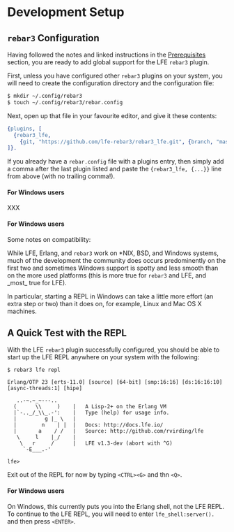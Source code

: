 # Development Setup

## `rebar3` Configuration
Having followed the notes and linked instructions in the [Prerequisites](prereq.html) section, you are ready to add global support for the LFE `rebar3` plugin.

First, unless you have configured other `rebar3` plugins on your system, you will need to create the configuration directory and the configuration file:

```bash
$ mkdir ~/.config/rebar3
$ touch ~/.config/rebar3/rebar.config
```

Next, open up that file in your favourite editor, and give it these contents:

```erlang
{plugins, [
  {rebar3_lfe,
    {git, "https://github.com/lfe-rebar3/rebar3_lfe.git", {branch, "master"}}}
]}.
```

If you already have a `rebar.config` file with a plugins entry, then simply add a comma after the last plugin listed and paste the `{rebar3_lfe, {...}}` line from above (with no trailing comma!).

<div class="alert alert-warning">
  <h4 class="alert-heading">
    <i class="fa fa-exclamation-triangle" aria-hidden="true"></i>
    For Windows users
  </h4>
  <p class="mb-0">
    XXX
  </p>
</div>

<div class="alert alert-info">
  <h4 class="alert-heading">
    <i class="fa fa-info-circle" aria-hidden="true"></i>
    For Windows users
  </h4>
  <p class="mb-0">Some notes on compatibility:</p>
  <p class="mb-0">
    While LFE, Erlang, and <code>rebar3</code> work on *NIX, BSD, and Windows systems, much of the development the community does occurs predominently on the first two and sometimes Windows support is spotty and less smooth than on the more used platforms (this is more true for <code>rebar3</code> and LFE, and _most_ true for LFE).

In particular, starting a REPL in Windows can take a little more effort (an extra step or two) than it does on, for example, Linux and Mac OS X machines.
  </p>
</div>

## A Quick Test with the REPL

With the LFE `rebar3` plugin successfully configured, you should be able to start up the LFE REPL anywhere on your system with the following:

```shell
$ rebar3 lfe repl
```
```text
Erlang/OTP 23 [erts-11.0] [source] [64-bit] [smp:16:16] [ds:16:16:10] [async-threads:1] [hipe]

   ..-~.~_~---..
  (      \\     )    |   A Lisp-2+ on the Erlang VM
  |`-.._/_\\_.-':    |   Type (help) for usage info.
  |         g |_ \   |
  |        n    | |  |   Docs: http://docs.lfe.io/
  |       a    / /   |   Source: http://github.com/rvirding/lfe
   \     l    |_/    |
    \   r     /      |   LFE v1.3-dev (abort with ^G)
     `-E___.-'

lfe>
```

Exit out of the REPL for now by typing `<CTRL><G>` and  thn `<Q>`.

<div class="alert alert-warning">
  <h4 class="alert-heading">
    <i class="fa fa-exclamation-triangle" aria-hidden="true"></i>
    For Windows users
  </h4>
  <p class="mb-0">
    On Windows, this currently puts you into the Erlang shell, not the LFE REPL. To continue to the LFE REPL, you will need to enter <code>lfe_shell:server().</code> and then press <code>&lt;ENTER&gt;</code>.
  </p>
</div>
